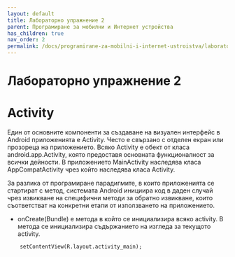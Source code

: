 ```yaml
---
layout: default
title: Лабораторно упражнение 2
parent: Програмиране за мобилни и Интернет устройства
has_children: true
nav_order: 2
permalink: /docs/programirane-za-mobilni-i-internet-ustroistva/laboratorno-uprazhnenie-2
---
```

# Лабораторно упражнение 2

# Activity

Един от основните компоненти за създаване на визуален интерфейс в Android приложенията е Activity. Често е свързано с отделен екран или прозореца на приложението. Всяко Activity е обект от класа android.app.Activity, която предоставя основната функционалност за всички дейности. В приложението MainActivity наследява класа AppCompatActivity чрез който наследява класа Activity.

За разлика от програмиране парадигмите, в които приложенията се стартират с метод, системата Android инициира код в даден случай чрез извикване на специфични методи за обратно извикване, които съответстват на конкретни етапи от използването на приложението.

* onCreate(Bundle) е метода в който се инициализира всяко activity. В метода се инициализира съдържанието на изгледа за текущото activity.

```
    setContentView(R.layout.activity_main);